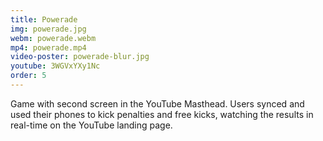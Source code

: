 ```yaml
---
title: Powerade
img: powerade.jpg
webm: powerade.webm
mp4: powerade.mp4
video-poster: powerade-blur.jpg
youtube: 3WGVxYXy1Nc
order: 5
---
```

Game with second screen in the YouTube Masthead. Users synced and used their phones to kick penalties and free kicks, watching the results in real-time on the YouTube landing page.
